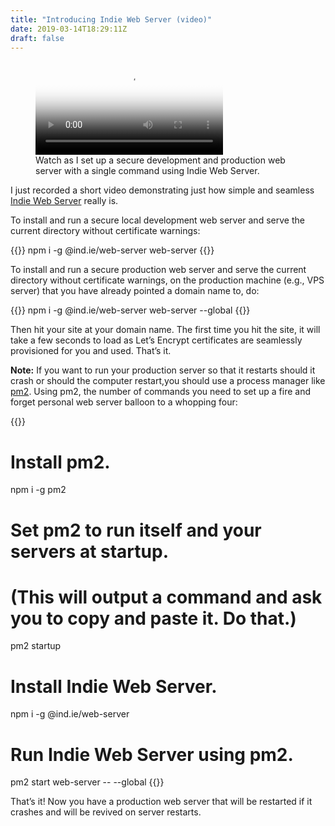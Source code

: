 ```yaml
---
title: "Introducing Indie Web Server (video)"
date: 2019-03-14T18:29:11Z
draft: false
---
```


<figure>
    <video controls poster='https://i.vimeocdn.com/video/767083323.jpg?mw=2100&mh=1112&q=70'>
      <source src='https://player.vimeo.com/external/323840063.m3u8?s=28bf6d1780b9f0d4f8af15585b41b9020066b408' type='video/mp4'>
      <source src='https://player.vimeo.com/external/323840063.hd.mp4?s=0e03f3f4984322c0740ca461b837d30b0149e712&profile_id=169' type='video/mp4'>
    </video>
    <figcaption>Watch as I set up a secure development and production web server with a single command using Indie Web Server.</figcaption>
</figure>

I just recorded a short video demonstrating just how simple and seamless [Indie Web Server]() really is.

To install and run a secure local development web server and serve the current directory without certificate warnings:

{{<highlight sh>}}
npm i -g @ind.ie/web-server
web-server
{{</highlight>}}

To install and run a secure production web server and serve the current directory without certificate warnings, on the production machine (e.g., VPS server) that you have already pointed a domain name to, do:

{{<highlight sh>}}
npm i -g @ind.ie/web-server
web-server --global
{{</highlight>}}

Then hit your site at your domain name. The first time you hit the site, it will take a few seconds to load as Let’s Encrypt certificates are seamlessly provisioned for you and used. That’s it.

__Note:__ If you want to run your production server so that it restarts should it crash or should the computer restart,you should use a process manager like [pm2](http://pm2.keymetrics.io/). Using pm2, the number of commands you need to set up a fire and forget personal web server balloon to a whopping four:

{{<highlight sh>}}

# Install pm2.
npm i -g pm2

# Set pm2 to run itself and your servers at startup.
# (This will output a command and ask you to copy and paste it. Do that.)
pm2 startup

# Install Indie Web Server.
npm i -g @ind.ie/web-server

# Run Indie Web Server using pm2.
pm2 start web-server -- --global
{{</highlight>}}

That’s it! Now you have a production web server that will be restarted if it crashes and will be revived on server restarts.
